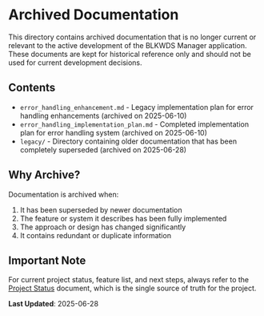 # Archived Documentation

This directory contains archived documentation that is no longer current or relevant to the active development of the BLKWDS Manager application. These documents are kept for historical reference only and should not be used for current development decisions.

## Contents

- `error_handling_enhancement.md` - Legacy implementation plan for error handling enhancements (archived on 2025-06-10)
- `error_handling_implementation_plan.md` - Completed implementation plan for error handling system (archived on 2025-06-10)
- `legacy/` - Directory containing older documentation that has been completely superseded (archived on 2025-06-28)

## Why Archive?

Documentation is archived when:

1. It has been superseded by newer documentation
2. The feature or system it describes has been fully implemented
3. The approach or design has changed significantly
4. It contains redundant or duplicate information

## Important Note

For current project status, feature list, and next steps, always refer to the [Project Status](../project_status.md) document, which is the single source of truth for the project.

**Last Updated**: 2025-06-28
